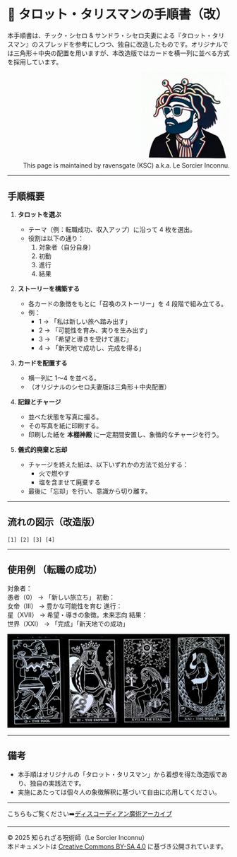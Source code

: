 # 🍏 タロット・タリスマンの手順書（改）

本手順書は、チック・シセロ & サンドラ・シセロ夫妻による『タロット・タリスマン』のスプレッドを参考にしつつ、独自に改造したものです。オリジナルでは三角形＋中央の配置を用いますが、本改造版ではカードを横一列に並べる方式を採用しています。

<div align="right">
<img src="ksc5.png" width="200"><br>
This page is maintained by ravensgate (KSC) a.k.a. Le Sorcier Inconnu.</vr><br>
</div>

---

## 手順概要

1. **タロットを選ぶ**  
   - テーマ（例：転職成功、収入アップ）に沿って 4 枚を選出。  
   - 役割は以下の通り：  
     1. 対象者（自分自身）  
     2. 初動  
     3. 進行  
     4. 結果  

2. **ストーリーを構築する**  
   - 各カードの象徴をもとに「召喚のストーリー」を 4 段階で組み立てる。  
   - 例：  
     - 1 → 「私は新しい旅へ踏み出す」  
     - 2 → 「可能性を育み、実りを生み出す」  
     - 3 → 「希望と導きを受けて進む」  
     - 4 → 「新天地で成功し、完成を得る」  

3. **カードを配置する**  
   - 横一列に 1〜4 を並べる。  
   - （オリジナルのシセロ夫妻版は三角形＋中央配置）

4. **記録とチャージ**  
   - 並べた状態を写真に撮る。  
   - その写真を紙に印刷する。  
   - 印刷した紙を **本棚神殿** に一定期間安置し、象徴的なチャージを行う。  

5. **儀式的廃棄と忘却**  
   - チャージを終えた紙は、以下いずれかの方法で処分する：  
     - 火で燃やす  
     - 塩を含ませて廃棄する  
   - 最後に「忘却」を行い、意識から切り離す。  

---

## 流れの図示（改造版）

```
[1] [2] [3] [4]
```

---
## 使用例 （転職の成功）

対象者：<br> 愚者（0） → 「新しい旅立ち」
初動：<br> 女帝（III） → 豊かな可能性を育む
進行：<br> 星（XVII） → 希望・導きの象徴。未来志向
結果：<br> 世界（XXI） → 「完成」「新天地での成功」

<div align="center">
<img src="newjob.jpg" width="800">
</div>

---

## 備考

- 本手順はオリジナルの「タロット・タリスマン」から着想を得た改造版であり、独自の実践法です。  
- 実施にあたっては個々人の象徴解釈に基づいて自由に応用してください。

---

こちらもご覧ください➡️[ディスコーディアン魔術アーカイブ](https://github.com/ravensgate-tux/Discordianism_ksc/blob/main/README.md)

---
© 2025 知られざる呪術師（Le Sorcier Inconnu）  
本ドキュメントは [Creative Commons BY-SA 4.0](https://creativecommons.org/licenses/by-sa/4.0/deed.ja) に基づき公開されています。
